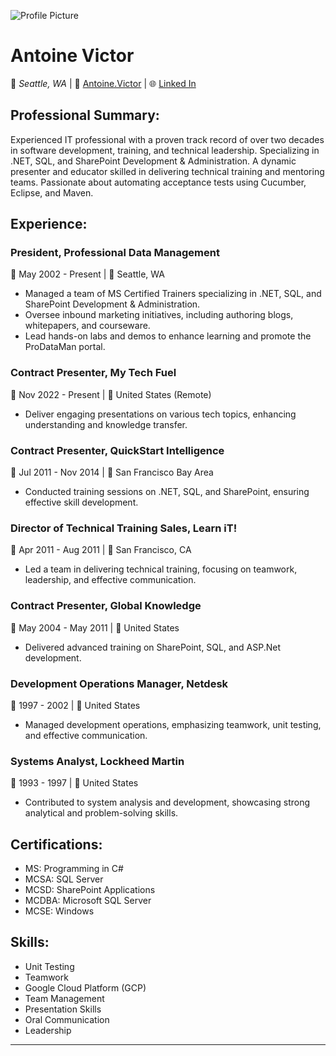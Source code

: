 ![Profile Picture](insert_your_picture_url_here)

# Antoine Victor
📍 *Seattle, WA* | 📧 [Antoine.Victor](mailto://antoine.victor@gmail.com) | 🌐 [Linked In](https://www.linkedin.com/in/antoinevictor)

## **Professional Summary:**
Experienced IT professional with a proven track record of over two decades in software development, training, and technical leadership. Specializing in .NET, SQL, and SharePoint Development & Administration. A dynamic presenter and educator skilled in delivering technical training and mentoring teams. Passionate about automating acceptance tests using Cucumber, Eclipse, and Maven.

## **Experience:**

### President, Professional Data Management
📅 May 2002 - Present | 📍 Seattle, WA
- Managed a team of MS Certified Trainers specializing in .NET, SQL, and SharePoint Development & Administration.
- Oversee inbound marketing initiatives, including authoring blogs, whitepapers, and courseware.
- Lead hands-on labs and demos to enhance learning and promote the ProDataMan portal.

### Contract Presenter, My Tech Fuel
📅 Nov 2022 - Present | 📍 United States (Remote)
- Deliver engaging presentations on various tech topics, enhancing understanding and knowledge transfer.

### Contract Presenter, QuickStart Intelligence
📅 Jul 2011 - Nov 2014 | 📍 San Francisco Bay Area
- Conducted training sessions on .NET, SQL, and SharePoint, ensuring effective skill development.

### Director of Technical Training Sales, Learn iT!
📅 Apr 2011 - Aug 2011 | 📍 San Francisco, CA
- Led a team in delivering technical training, focusing on teamwork, leadership, and effective communication.

### Contract Presenter, Global Knowledge
📅 May 2004 - May 2011 | 📍 United States
- Delivered advanced training on SharePoint, SQL, and ASP.Net development.

### Development Operations Manager, Netdesk
📅 1997 - 2002 | 📍 United States
- Managed development operations, emphasizing teamwork, unit testing, and effective communication.

### Systems Analyst, Lockheed Martin
📅 1993 - 1997 | 📍 United States
- Contributed to system analysis and development, showcasing strong analytical and problem-solving skills.

## **Certifications:**
- MS: Programming in C#
- MCSA: SQL Server
- MCSD: SharePoint Applications
- MCDBA: Microsoft SQL Server
- MCSE: Windows

## **Skills:**
- Unit Testing
- Teamwork
- Google Cloud Platform (GCP)
- Team Management
- Presentation Skills
- Oral Communication
- Leadership

---
